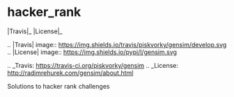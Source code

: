 # hacker_rank 

|Travis|_
|License|_

.. |Travis| image:: https://img.shields.io/travis/piskvorky/gensim/develop.svg
.. |License| image:: https://img.shields.io/pypi/l/gensim.svg

.. _Travis: https://travis-ci.org/piskvorky/gensim
.. _License: http://radimrehurek.com/gensim/about.html

Solutions to hacker rank challenges
